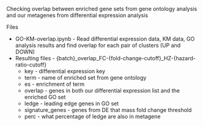 Checking overlap between enriched gene sets from gene ontology analysis and our metagenes from differential expression analysis

Files
* GO-KM-overlap.ipynb - Read differential expression data, KM data, GO analysis results and find overlap for each pair of clusters (UP and DOWN)
* Resulting files - {batch}_overlap_FC-{fold-change-cutoff}_HZ-{hazard-ratio-cutoff}
  * key - differential expression key
  * term - name of enriched set from gene ontology
  * es - enrichment of term
  * overlap - genes in both our differential expression list and the enriched GO set
  * ledge - leading edge genes in GO set
  * signature_genes - genes from DE that mass fold change threshold
  * perc - what percentage of ledge are also in metagene
